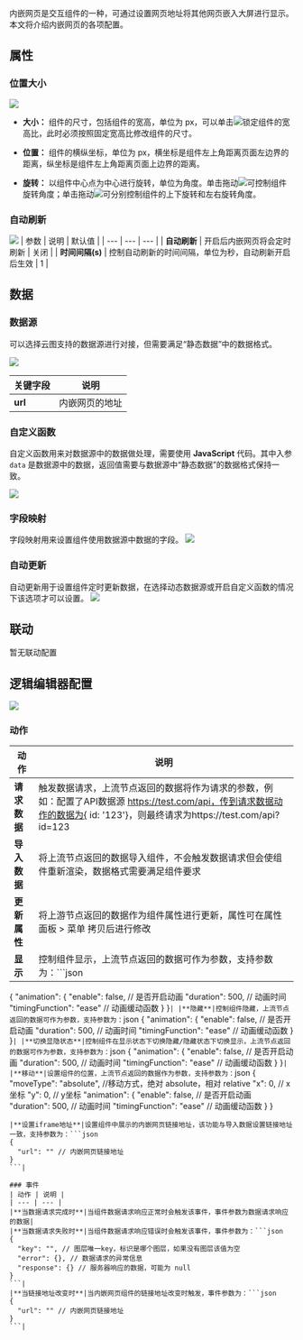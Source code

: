 内嵌网页是交互组件的一种，可通过设置网页地址将其他网页嵌入大屏进行显示。本文将介绍内嵌网页的各项配置。

## 属性
### 位置大小
![](https://qcloudimg.tencent-cloud.cn/raw/ca983aa778163c4fa89043c464ab52d2.png)

- **大小：** 组件的尺寸，包括组件的宽高，单位为 px，可以单击![](https://qcloudimg.tencent-cloud.cn/raw/14cfc795c5e4cd68e6ea34d30b3ca65d.png)锁定组件的宽高比，此时必须按照固定宽高比修改组件的尺寸。

- **位置：** 组件的横纵坐标，单位为 px，横坐标是组件左上角距离页面左边界的距离，纵坐标是组件左上角距离页面上边界的距离。

- **旋转：** 以组件中心点为中心进行旋转，单位为角度。单击拖动![](https://qcloudimg.tencent-cloud.cn/raw/98f69c15dbaa4133b0db8090e8332322.png)可控制组件旋转角度；单击拖动![](https://qcloudimg.tencent-cloud.cn/raw/a381c38863e98d18e46033e76e380251.png)可分别控制组件的上下旋转和左右旋转角度。


### 自动刷新
![](https://qcloudimg.tencent-cloud.cn/raw/ab0aeb339277bd24db97455d80d2b3f4.png)
| 参数 | 说明 | 默认值 |
| --- | --- | --- |
| **自动刷新** | 开启后内嵌网页将会定时刷新 | 关闭 |
| **时间间隔(s)** | 控制自动刷新的时间间隔，单位为秒，自动刷新开启后生效 | 1 |


## 数据

### 数据源

可以选择云图支持的数据源进行对接，但需要满足“静态数据”中的数据格式。

![](https://qcloudimg.tencent-cloud.cn/raw/ddb2ae80db632ce34dc0250c70cc5805.png)

| 关键字段 | 说明 |
| --- | --- |
|**url**|内嵌网页的地址|

### 自定义函数
自定义函数用来对数据源中的数据做处理，需要使用 **JavaScript** 代码。其中入参 `data` 是数据源中的数据，返回值需要与数据源中“静态数据”的数据格式保持一致。

![](https://qcloudimg.tencent-cloud.cn/raw/0276eb84ec7c30364213c8f80e04a2dc.png)

### 字段映射
字段映射用来设置组件使用数据源中数据的字段。
![](https://qcloudimg.tencent-cloud.cn/raw/3bec18e9896c85e51e6b487a78c5d9af.png)

### 自动更新
自动更新用于设置组件定时更新数据，在选择动态数据源或开启自定义函数的情况下该选项才可以设置。
![](https://qcloudimg.tencent-cloud.cn/raw/4f00adc9f84451fa4e03dac266e67850.png)

## 联动
暂无联动配置
## 逻辑编辑器配置
![](https://qcloudimg.tencent-cloud.cn/raw/c700777b403fb3f218721cefe8834b00.png)
### 动作
| 动作 | 说明 |
| --- | --- |
|**请求数据**|触发数据请求，上流节点返回的数据将作为请求的参数，例如：配置了API数据源 https://test.com/api，传到请求数据动作的数据为{ id: '123'}，则最终请求为https://test.com/api?id=123|
|**导入数据**|将上流节点返回的数据导入组件，不会触发数据请求但会使组件重新渲染，数据格式需要满足组件要求|
|**更新属性**|将上游节点返回的数据作为组件属性进行更新，属性可在属性面板 > 菜单 拷贝后进行修改|
|**显示**|控制组件显示，上流节点返回的数据可作为参数，支持参数为：```json
{
  "animation": {
    "enable": false, // 是否开启动画
    "duration": 500, // 动画时间
    "timingFunction": "ease" // 动画缓动函数
  }
}```|
|**隐藏**|控制组件隐藏，上流节点返回的数据可作为参数，支持参数为：```json
{
  "animation": {
    "enable": false, // 是否开启动画
    "duration": 500, // 动画时间
    "timingFunction": "ease" // 动画缓动函数
  }
}```|
|**切换显隐状态**|控制组件在显示状态下切换隐藏/隐藏状态下切换显示，上流节点返回的数据可作为参数，支持参数为：```json
{
  "animation": {
    "enable": false, // 是否开启动画
    "duration": 500, // 动画时间
    "timingFunction": "ease" // 动画缓动函数
  }
}```|
|**移动**|设置组件的位置，上流节点返回的数据作为参数，支持参数为：```json
{
  "moveType": "absolute", //移动方式，绝对 absolute，相对 relative
  "x": 0, // x坐标
  "y": 0, // y坐标
  "animation": {
    "enable": false, // 是否开启动画 
    "duration": 500, // 动画时间
    "timingFunction": "ease" // 动画缓动函数
  }
}
```|
|**设置iframe地址**|设置组件中展示的内嵌网页链接地址，该功能与导入数据设置链接地址一致，支持参数为：```json
{
  "url": "" // 内嵌网页链接地址
}
```|

### 事件
| 动作 | 说明 |
| --- | --- |
|**当数据请求完成时**|当组件数据请求响应正常时会触发该事件，事件参数为数据请求响应的数据|
|**当数据请求失败时**|当组件数据请求响应错误时会触发该事件，事件参数为：```json
{
  "key": "", // 图层唯一key，标识是哪个图层，如果没有图层该值为空
  "error": {}, // 数据请求的异常信息
  "response": {} // 服务器响应的数据，可能为 null
}
```|
|**当链接地址改变时**|当内嵌网页组件的链接地址改变时触发，事件参数为：```json
{
  "url": "" // 内嵌网页链接地址
}
```|